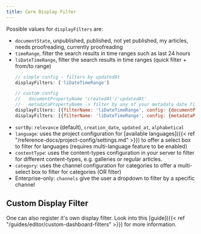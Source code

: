 ```yaml
---
title: Core Display Filter
---
```


Possible values for `displayFilters` are:
- `documentState`, unpublished, published, not yet published, my articles, needs proofreading, currently proofreading
- `timeRange`, filter the search results in time ranges such as last 24 hours
- `liDateTimeRange`, filter the search results in time ranges (quick filter + from/to range)
  ```js
  // simple config - filters by updatedAt
  displayFilters: ['liDateTimeRange']

  // custom config
  //   documentPropertyName 'createdAt'/'updatedAt'
  //   metadataPropertyName -> filter by any of your metadata date fields
  displayFilters: [{filterName: 'liDateTimeRange', config: {documentPropertyName: 'createdAt'}}]
  displayFilters: [{filterName: 'liDateTimeRange', config: {metadataPropertyName: 'publicationDate'}}]
  ```
- `sortBy`: `relevance` (default), `creation_date`, `updated_at`, `alphabetical`
- `language`: uses the project configuration for [available languages]({{< ref "/reference-docs/project-config/settings.md" >}}) to offer a select box to filter for languages (requires multi-language feature to be enabled)
- `contentType`: uses the content-types configuration in your server to filter for different content-types, e.g. galleries or regular articles.
- `category`: uses the channel configuration for categories to offer a multi-select box to filter for categories (OR filter)
- Enterprise-only: `channels` give the user a dropdown to filter by a specific channel

## Custom Display Filter

One can also register it's own display filter. Look into this [guide]({{< ref "/guides/editor/custom-dashboard-filters" >}}) for more information.
